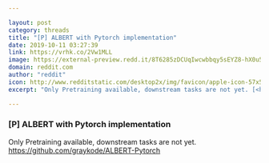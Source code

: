 ```yaml
---

layout: post
category: threads
title: "[P] ALBERT with Pytorch implementation"
date: 2019-10-11 03:27:39
link: https://vrhk.co/2Vw1MLL
image: https://external-preview.redd.it/8T6285zDCUqIwcwbbqy5sEYZ8-hX0u5rvZO4P5bb6Co.jpg?width=400&height=209.42408377&auto=webp&s=4741bcd39506abbf19e3db7f8317943e264e722c
domain: reddit.com
author: "reddit"
icon: http://www.redditstatic.com/desktop2x/img/favicon/apple-icon-57x57.png
excerpt: "Only Pretraining available, downstream tasks are not yet. [<https://github.com/graykode/ALBERT-Pytorch>](<https://github.com/graykode/ALBERT-Pytorch>)"

---
```


### [P] ALBERT with Pytorch implementation

Only Pretraining available, downstream tasks are not yet. [<https://github.com/graykode/ALBERT-Pytorch>](<https://github.com/graykode/ALBERT-Pytorch>)